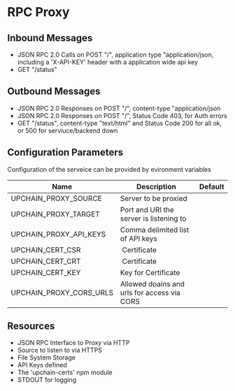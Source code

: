 # RPC Proxy

##  Inbound Messages

* JSON RPC 2.0 Calls on POST "/", application type "application/json, including a 'X-API-KEY' header with a application wide api key
* GET "/status"

## Outbound Messages

* JSON RPC 2.0 Responses on POST "/", content-type "application/json
* JSON RPC 2.0 Responses on POST "/", Status Code 403, for Auth errors
* GET "/status", content-type "text/html" and Status Code 200 for all ok, or 500 for serviuce/backend down


## Configuration Parameters

Configuration of the serveice can be provided by evironment variables

| Name  | Description  | Default  |
|---|---|---|
| UPCHAIN_PROXY_SOURCE  | Server to be proxied  |   |
| UPCHAIN_PROXY_TARGET  | Port and URI the server is listening to  |   |
| UPCHAIN_PROXY_API_KEYS  | Comma delimited list of API keys  |   |
| UPCHAIN_CERT_CSR | Certificate |  |
| UPCHAIN_CERT_CRT | Certificate |  |
| UPCHAIN_CERT_KEY | Key for Certificate |  |
| UPCHAIN_PROXY_CORS_URLS| Allowed doains and urls for access via CORS

## Resources

* JSON RPC Interface to Proxy via HTTP
* Source to listen to via HTTPS
* File System Storage
* API Keys defined
* The 'upchain-certs' npm module
* STDOUT for logging
